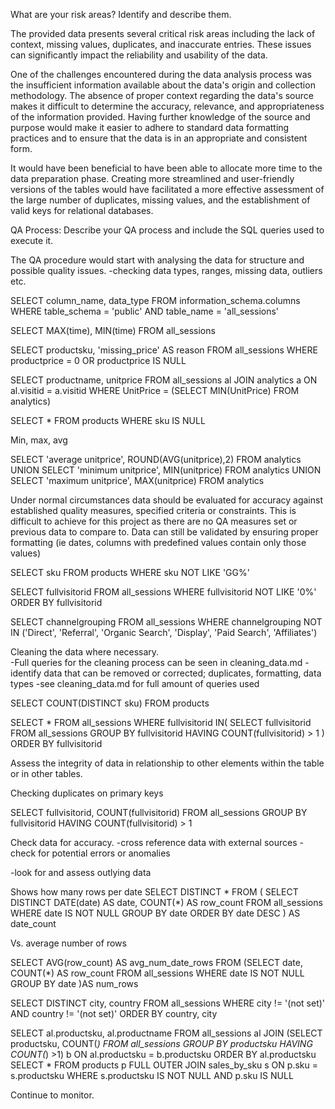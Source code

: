 What are your risk areas? Identify and describe them.

The provided data presents several critical risk areas including the lack of context, missing values, duplicates, and inaccurate entries. These issues can significantly impact the reliability and usability of the data.

One of the challenges encountered during the data analysis process was the insufficient information available about the data's origin and collection methodology. The absence of proper context regarding the data's source makes it difficult to determine the accuracy, relevance, and appropriateness of the information provided. Having further knowledge of the source and purpose would make it easier to adhere to standard data formatting practices and to ensure that the data is in an appropriate and consistent form.

It would have been beneficial to have been able to allocate more time to the data preparation phase. Creating more streamlined and user-friendly versions of the tables would have facilitated a more effective assessment of the large number of duplicates, missing values, and the establishment of valid keys for relational databases.


QA Process:
Describe your QA process and include the SQL queries used to execute it.

The QA procedure would start with analysing the data for structure and possible quality issues. 
-checking data types, ranges, missing data, outliers etc.


SELECT column_name, data_type
FROM information_schema.columns
WHERE table_schema = 'public' AND table_name = 'all_sessions'

SELECT MAX(time), MIN(time)
FROM all_sessions

SELECT productsku, 'missing_price' AS reason
FROM all_sessions
WHERE productprice = 0 OR productprice IS NULL

SELECT productname, unitprice
FROM all_sessions al
JOIN analytics a ON al.visitid = a.visitid
WHERE UnitPrice = (SELECT MIN(UnitPrice) FROM analytics)

SELECT *
FROM products
WHERE sku IS NULL

Min, max, avg

SELECT 'average unitprice',
ROUND(AVG(unitprice),2)
FROM analytics
UNION
SELECT 'minimum unitprice',
MIN(unitprice)
FROM analytics
UNION
SELECT 'maximum unitprice',
MAX(unitprice)
FROM analytics

Under normal circumstances data should be evaluated for accuracy against established quality measures, specified criteria or constraints. This is difficult to achieve for this project as there are no QA measures set or previous data to compare to. Data can still be validated by ensuring proper formatting (ie dates, columns with predefined values contain only those values)

SELECT sku
FROM products
WHERE sku NOT LIKE 'GG%'

SELECT fullvisitorid
FROM all_sessions
WHERE fullvisitorid NOT LIKE '0%'
ORDER BY fullvisitorid

SELECT channelgrouping
FROM all_sessions
WHERE channelgrouping NOT IN ('Direct', 'Referral', 'Organic Search', 'Display', 'Paid Search', 'Affiliates')


Cleaning the data where necessary.  
-Full queries for the cleaning process can be seen in cleaning_data.md
-identify data that can be removed or corrected; duplicates, formatting, data types
-see cleaning_data.md for full amount of queries used


SELECT COUNT(DISTINCT sku)
FROM products

SELECT *
FROM all_sessions
WHERE fullvisitorid IN(
	SELECT fullvisitorid
	FROM all_sessions
	GROUP BY fullvisitorid
	HAVING COUNT(fullvisitorid) > 1
	)
ORDER BY fullvisitorid


Assess the integrity of data in relationship to other elements within the table or in other tables.

Checking duplicates on primary keys

SELECT
    fullvisitorid,
    COUNT(fullvisitorid)
FROM all_sessions
GROUP BY fullvisitorid
HAVING COUNT(fullvisitorid) > 1



Check data for accuracy.
-cross reference data with external sources
-check for potential errors or anomalies

-look for and assess outlying data

Shows how many rows per date
SELECT DISTINCT * 
FROM (
	SELECT DISTINCT DATE(date) AS date, 
	COUNT(*) AS row_count 
	FROM all_sessions
WHERE date IS NOT NULL
GROUP BY date
ORDER BY date DESC
) AS date_count

Vs. average number of rows

SELECT AVG(row_count) AS avg_num_date_rows
FROM (SELECT date, COUNT(*) AS row_count
	FROM all_sessions
	WHERE date IS NOT NULL 
	GROUP BY date
	)AS num_rows

SELECT DISTINCT city, country
FROM all_sessions
WHERE city != '(not set)' AND country != '(not set)'
ORDER BY country, city

SELECT al.productsku, al.productname
FROM all_sessions al
JOIN (SELECT productsku, COUNT(*)
	 FROM all_sessions
	 GROUP BY productsku
	 HAVING COUNT(*) >1) b
ON al.productsku = b.productsku
ORDER BY al.productsku
SELECT *
FROM products p
FULL OUTER JOIN sales_by_sku s 
ON p.sku = s.productsku
WHERE s.productsku IS NOT NULL AND p.sku IS NULL

Continue to monitor.
